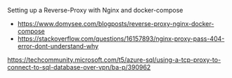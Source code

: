 Setting up a Reverse-Proxy with Nginx and docker-compose
 - https://www.domysee.com/blogposts/reverse-proxy-nginx-docker-compose
 - https://stackoverflow.com/questions/16157893/nginx-proxy-pass-404-error-dont-understand-why


https://techcommunity.microsoft.com/t5/azure-sql/using-a-tcp-proxy-to-connect-to-sql-database-over-vpn/ba-p/390962
